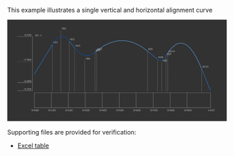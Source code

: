 ﻿This example illustrates a single vertical and horizontal alignment curve

![Image](../../../../figures/examples/ex-vertical-alignment.png)

Supporting files are provided for verification:

* [Excel table](../../../../figures/examples/ex-vertical-alignment.xlsx)